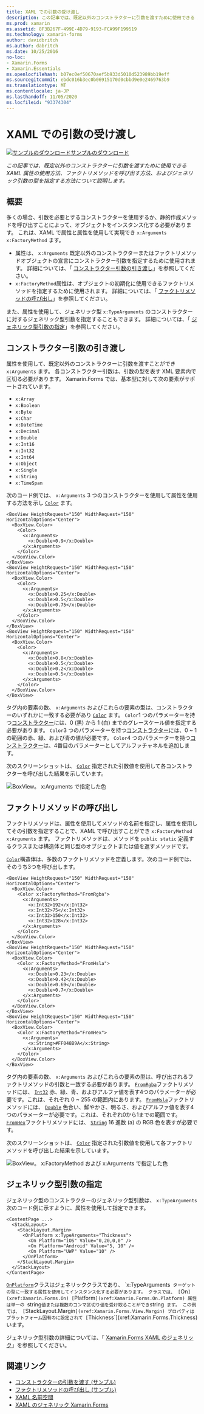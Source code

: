 ```yaml
---
title: XAML での引数の受け渡し
description: この記事では、既定以外のコンストラクターに引数を渡すために使用できる XAML 属性の使用方法、ファクトリメソッドを呼び出す方法、およびジェネリック引数の型を指定する方法について説明します。
ms.prod: xamarin
ms.assetid: 8F3B267F-499E-4D79-9193-FCA99F199519
ms.technology: xamarin-forms
author: davidbritch
ms.author: dabritch
ms.date: 10/25/2016
no-loc:
- Xamarin.Forms
- Xamarin.Essentials
ms.openlocfilehash: b07ec0ef50670aef5b933d5010d523989bb19eff
ms.sourcegitcommit: ebdc016b3ec0b06915170d0cbbd9e0e2469763b9
ms.translationtype: MT
ms.contentlocale: ja-JP
ms.lasthandoff: 11/05/2020
ms.locfileid: "93374304"
---
```

# <a name="passing-arguments-in-xaml"></a>XAML での引数の受け渡し

[![サンプルのダウンロード](~/media/shared/download.png)サンプルのダウンロード](/samples/xamarin/xamarin-forms-samples/xaml-passingconstructorarguments)

_この記事では、既定以外のコンストラクターに引数を渡すために使用できる XAML 属性の使用方法、ファクトリメソッドを呼び出す方法、およびジェネリック引数の型を指定する方法について説明します。_

## <a name="overview"></a>概要

多くの場合、引数を必要とするコンストラクターを使用するか、静的作成メソッドを呼び出すことによって、オブジェクトをインスタンス化する必要があります。 これは、XAML で属性と属性を使用して実現でき `x:Arguments` `x:FactoryMethod` ます。

- 属性は、 `x:Arguments` 既定以外のコンストラクターまたはファクトリメソッドオブジェクトの宣言にコンストラクター引数を指定するために使用されます。 詳細については、「 [コンストラクター引数の引き渡し](#passing-constructor-arguments)」を参照してください。
- `x:FactoryMethod`属性は、オブジェクトの初期化に使用できるファクトリメソッドを指定するために使用されます。 詳細については、「 [ファクトリメソッドの呼び出し](#calling-factory-methods)」を参照してください。

また、属性を使用して、ジェネリック型 `x:TypeArguments` のコンストラクターに対するジェネリック型引数を指定することもできます。 詳細については、「 [ジェネリック型引数の指定](#specifying-a-generic-type-argument)」を参照してください。

## <a name="passing-constructor-arguments"></a>コンストラクター引数の引き渡し

属性を使用して、既定以外のコンストラクターに引数を渡すことができ `x:Arguments` ます。 各コンストラクター引数は、引数の型を表す XML 要素内で区切る必要があります。 Xamarin.Forms では、基本型に対して次の要素がサポートされています。

- `x:Array`
- `x:Boolean`
- `x:Byte`
- `x:Char`
- `x:DateTime`
- `x:Decimal`
- `x:Double`
- `x:Int16`
- `x:Int32`
- `x:Int64`
- `x:Object`
- `x:Single`
- `x:String`
- `x:TimeSpan`

次のコード例では、 `x:Arguments` 3 つのコンストラクターを使用して属性を使用する方法を示し [`Color`](xref:Xamarin.Forms.Color) ます。

```xaml
<BoxView HeightRequest="150" WidthRequest="150" HorizontalOptions="Center">
  <BoxView.Color>
    <Color>
      <x:Arguments>
        <x:Double>0.9</x:Double>
      </x:Arguments>
    </Color>
  </BoxView.Color>
</BoxView>
<BoxView HeightRequest="150" WidthRequest="150" HorizontalOptions="Center">
  <BoxView.Color>
    <Color>
      <x:Arguments>
        <x:Double>0.25</x:Double>
        <x:Double>0.5</x:Double>
        <x:Double>0.75</x:Double>
      </x:Arguments>
    </Color>
  </BoxView.Color>
</BoxView>
<BoxView HeightRequest="150" WidthRequest="150" HorizontalOptions="Center">
  <BoxView.Color>
    <Color>
      <x:Arguments>
        <x:Double>0.8</x:Double>
        <x:Double>0.5</x:Double>
        <x:Double>0.2</x:Double>
        <x:Double>0.5</x:Double>
      </x:Arguments>
    </Color>
  </BoxView.Color>
</BoxView>
```

タグ内の要素の数、 `x:Arguments` およびこれらの要素の型は、コンストラクターのいずれかに一致する必要があり [`Color`](xref:Xamarin.Forms.Color) ます。 `Color`1 つのパラメーターを持つ[コンストラクター](xref:Xamarin.Forms.Color.%23ctor(System.Double))には、0 (黒) から 1 (白) までのグレースケール値を指定する必要があります。 `Color`3 つのパラメーターを持つ[コンストラクター](xref:Xamarin.Forms.Color.%23ctor(System.Double,System.Double,System.Double))には、0 ~ 1 の範囲の赤、緑、および青の値が必要です。 `Color`4 つのパラメーターを持つ[コンストラクター](xref:Xamarin.Forms.Color.%23ctor(System.Double,System.Double,System.Double,System.Double))は、4番目のパラメーターとしてアルファチャネルを追加します。

次のスクリーンショットは、 [`Color`](xref:Xamarin.Forms.Color) 指定された引数値を使用して各コンストラクターを呼び出した結果を示しています。

![BoxView。 x:Arguments で指定した色](passing-arguments-images/passing-arguments.png)

## <a name="calling-factory-methods"></a>ファクトリメソッドの呼び出し

ファクトリメソッドは、属性を使用してメソッドの名前を指定し、属性を使用してその引数を指定することで、XAML で呼び出すことができ `x:FactoryMethod` `x:Arguments` ます。 ファクトリメソッドは、メソッドを `public static` 定義するクラスまたは構造体と同じ型のオブジェクトまたは値を返すメソッドです。

[`Color`](xref:Xamarin.Forms.Color)構造体は、多数のファクトリメソッドを定義します。次のコード例では、そのうち3つを呼び出します。

```xaml
<BoxView HeightRequest="150" WidthRequest="150" HorizontalOptions="Center">
  <BoxView.Color>
    <Color x:FactoryMethod="FromRgba">
      <x:Arguments>
        <x:Int32>192</x:Int32>
        <x:Int32>75</x:Int32>
        <x:Int32>150</x:Int32>                        
        <x:Int32>128</x:Int32>
      </x:Arguments>
    </Color>
  </BoxView.Color>
</BoxView>
<BoxView HeightRequest="150" WidthRequest="150" HorizontalOptions="Center">
  <BoxView.Color>
    <Color x:FactoryMethod="FromHsla">
      <x:Arguments>
        <x:Double>0.23</x:Double>
        <x:Double>0.42</x:Double>
        <x:Double>0.69</x:Double>
        <x:Double>0.7</x:Double>
      </x:Arguments>
    </Color>
  </BoxView.Color>
</BoxView>
<BoxView HeightRequest="150" WidthRequest="150" HorizontalOptions="Center">
  <BoxView.Color>
    <Color x:FactoryMethod="FromHex">
      <x:Arguments>
        <x:String>#FF048B9A</x:String>
      </x:Arguments>
    </Color>
  </BoxView.Color>
</BoxView>
```

タグ内の要素の数、 `x:Arguments` およびこれらの要素の型は、呼び出されるファクトリメソッドの引数と一致する必要があります。 [`FromRgba`](xref:Xamarin.Forms.Color.FromRgba(System.Int32,System.Int32,System.Int32,System.Int32))ファクトリメソッドには、 [`Int32`](/dotnet/api/system.int32) 赤、緑、青、およびアルファ値を表す4つのパラメーターが必要です。これは、それぞれ 0 ~ 255 の範囲内にあります。 [`FromHsla`](xref:Xamarin.Forms.Color.FromHsla(System.Double,System.Double,System.Double,System.Double))ファクトリメソッドには、 [`Double`](/dotnet/api/system.double) 色合い、鮮やかさ、明るさ、およびアルファ値を表す4つのパラメーターが必要です。これは、それぞれ0から1までの範囲です。 [`FromHex`](xref:Xamarin.Forms.Color.FromHex(System.String))ファクトリメソッドには、 [`String`](/dotnet/api/system.string) 16 進数 (a) の RGB 色を表すが必要です。

次のスクリーンショットは、 [`Color`](xref:Xamarin.Forms.Color) 指定された引数値を使用して各ファクトリメソッドを呼び出した結果を示しています。

![BoxView。 x:FactoryMethod および x:Arguments で指定した色](passing-arguments-images/factory-methods.png)

## <a name="specifying-a-generic-type-argument"></a>ジェネリック型引数の指定

ジェネリック型のコンストラクターのジェネリック型引数は、 `x:TypeArguments` 次のコード例に示すように、属性を使用して指定できます。

```xaml
<ContentPage ...>
  <StackLayout>
    <StackLayout.Margin>
      <OnPlatform x:TypeArguments="Thickness">
        <On Platform="iOS" Value="0,20,0,0" />
        <On Platform="Android" Value="5, 10" />
        <On Platform="UWP" Value="10" />
      </OnPlatform>
    </StackLayout.Margin>
  </StackLayout>
</ContentPage>
```

[`OnPlatform`](xref:Xamarin.Forms.OnPlatform`1)クラスはジェネリッククラスであり、 `x:TypeArguments` ターゲットの型に一致する属性を使用してインスタンス化する必要があります。 クラスでは、 [`On`](xref:Xamarin.Forms.On) [`Platform`](xref:Xamarin.Forms.On.Platform) 属性は単一の `string` 値または複数のコンマ区切り値を受け取ることができ `string` ます。 この例では、 [`StackLayout.Margin`](xref:Xamarin.Forms.View.Margin) プロパティはプラットフォーム固有のに設定されて [`Thickness`](xref:Xamarin.Forms.Thickness) います。

ジェネリック型引数の詳細については、「 [ Xamarin.Forms XAML のジェネリック](generics.md)」を参照してください。

## <a name="related-links"></a>関連リンク

- [コンストラクターの引数を渡す (サンプル)](/samples/xamarin/xamarin-forms-samples/xaml-passingconstructorarguments)
- [ファクトリメソッドの呼び出し (サンプル)](/samples/xamarin/xamarin-forms-samples/xaml-callingfactorymethods)
- [XAML 名前空間](~/xamarin-forms/xaml/namespaces.md)
- [XAML のジェネリック Xamarin.Forms](generics.md)